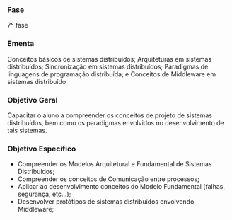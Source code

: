### Fase
7° fase

### Ementa
Conceitos básicos de sistemas distribuídos; Arquiteturas em sistemas distribuídos; Sincronização em sistemas distribuídos;
Paradigmas de linguagens de programação distribuída; e Conceitos de Middleware em sistemas distribuído

### Objetivo Geral
Capacitar o aluno a compreender os conceitos de projeto de sistemas distribuídos, bem como os paradigmas envolvidos no
desenvolvimento de tais sistemas.

### Objetivo Específico
- Compreender os Modelos Arquitetural e Fundamental de Sistemas Distribuídos;
- Compreender os conceitos de Comunicação entre processos;
- Aplicar ao desenvolvimento conceitos do Modelo Fundamental (falhas, segurança, etc...);
- Desenvolver protótipos de sistemas distribuídos envolvendo Middleware;